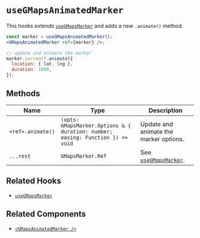 # `useGMapsAnimatedMarker`

This hooks extends [`useGMapsMarker`](/docs/hooks/use-gmaps-marker.md) and adds a new `.animate()` method.

```jsx
const marker = useGMapsAnimatedMarker();
<GMapsAnimatedMarker ref={marker} />;

// update and animate the marker
marker.current?.animate({
  location: { lat, lng },
  duration: 1000,
});
```

## Methods

| Name              | Type                                                                           | Description                                                      |
| ----------------- | ------------------------------------------------------------------------------ | ---------------------------------------------------------------- |
| `<ref>.animate()` | `(opts: GMapsMarker.Options & { duration: number; easing: Function }) => void` | Update and animate the marker options.                           |
| `...rest`         | `GMapsMarker.Ref`                                                              | See [`useGMapsMarker`](/docs/hooks/use-gmaps-marker.md#methods). |

## Related Hooks

- [`useGMapsMarker`](/docs/hooks/use-gmaps-marker.md)

## Related Components

- [`<GMapsAnimatedMarker />`](/docs/components/gmaps-animated-marker.md)
